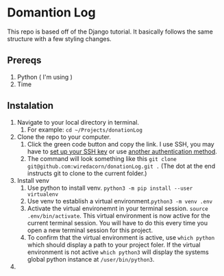 # Domantion Log

This repo is based off of the Django tutorial. It basically follows the same structure with a few styling changes.

## Prereqs

1. Python ( I'm using )
2. Time

## Instalation

1. Navigate to your local directory in terminal.
    1. For example: ```cd ~/Projects/donationLog```
2. Clone the repo to your computer.
    1. Click the green code button and copy the link. I use SSH, you may have to [set up your SSH key](https://docs.github.com/en/authentication/connecting-to-github-with-ssh/generating-a-new-ssh-key-and-adding-it-to-the-ssh-agent) or use [another authentication method](https://docs.github.com/en/authentication). 
    2. The command will look something like this ```git clone git@github.com:wiredacorn/donationLog.git .``` (The dot at the end instructs git to clone to the current folder.)
2. Install venv
    1. Use python to install venv. ```python3 -m pip install --user virtualenv```
    2. Use venv to establish a virtual environment.```python3 -m venv .env```
    3. Activate the virtual environemnt in your terminal session. ```source .env/bin/activate```. This virtual environment is now active for the current terminal session. You will have to do this every time you open a new terminal session for this project.
    4. To confirm that the virtual environment is active, use ```which python``` which should display a path to your project foler. If the virtual environment is not active ```which python3``` will display the systems global python instance at ```/user/bin/python3```.
3. 